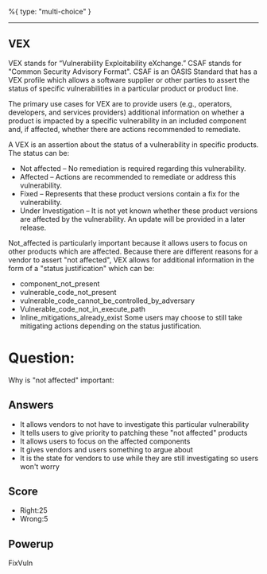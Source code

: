 %{
 type: "multi-choice"
}

---
## VEX
VEX stands for “Vulnerability Exploitability eXchange.” 
CSAF stands for "Common Security Advisory Format".
CSAF is an OASIS Standard that has a VEX profile which
allows a software supplier or other parties to assert the status of 
specific vulnerabilities in a particular product or product line.

The primary use cases for VEX are to provide users (e.g., operators, developers, and services
providers) additional information on whether a product is impacted by a specific vulnerability in an
included component and, if affected, whether there are actions recommended to remediate.

A VEX is an assertion about the status of a
vulnerability in specific products. The status can be:
* Not affected – No remediation is required regarding this vulnerability.
* Affected – Actions are recommended to remediate or address this vulnerability.
* Fixed – Represents that these product versions contain a fix for the vulnerability.
* Under Investigation – It is not yet known whether these product versions are affected by the vulnerability. An update will be provided in a later release.

Not_affected is particularly important because it allows users to focus on other products which are affected.
Because there are different reasons for a vendor to assert "not affected",
VEX allows for additional information in the form of a "status justification" which can be:
* component_not_present
* vulnerable_code_not_present
* vulnerable_code_cannot_be_controlled_by_adversary
* Vulnerable_code_not_in_execute_path
* Inline_mitigations_already_exist
Some users may choose to still take mitigating actions depending on the status justification.


# Question:
Why is "not affected" important:

## Answers
- It allows vendors to not have to investigate this particular vulnerability
- It tells users to give priority to patching these "not affected" products
- It allows users to focus on the affected components
- It gives vendors and users something to argue about
- It is the state for vendors to use while they are still investigating so users won't worry

## Score
- Right:25
- Wrong:5

## Powerup
FixVuln
